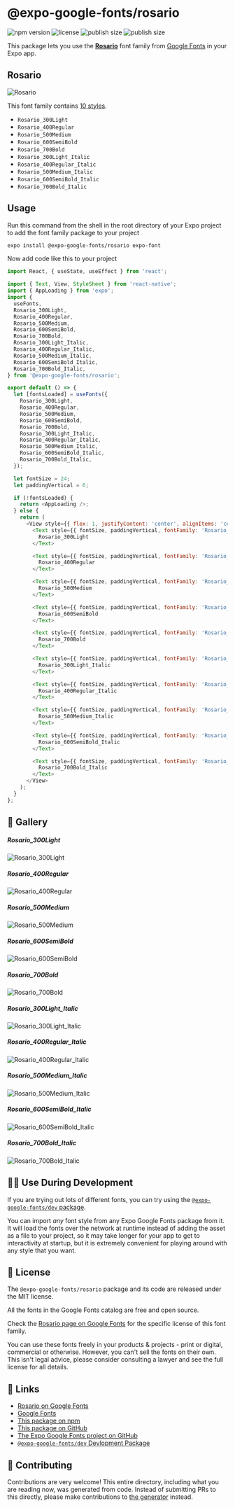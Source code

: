 # @expo-google-fonts/rosario

![npm version](https://flat.badgen.net/npm/v/@expo-google-fonts/rosario)
![license](https://flat.badgen.net/github/license/expo/google-fonts)
![publish size](https://flat.badgen.net/packagephobia/install/@expo-google-fonts/rosario)
![publish size](https://flat.badgen.net/packagephobia/publish/@expo-google-fonts/rosario)

This package lets you use the [**Rosario**](https://fonts.google.com/specimen/Rosario) font family from [Google Fonts](https://fonts.google.com/) in your Expo app.

## Rosario

![Rosario](./font-family.png)

This font family contains [10 styles](#-gallery).

- `Rosario_300Light`
- `Rosario_400Regular`
- `Rosario_500Medium`
- `Rosario_600SemiBold`
- `Rosario_700Bold`
- `Rosario_300Light_Italic`
- `Rosario_400Regular_Italic`
- `Rosario_500Medium_Italic`
- `Rosario_600SemiBold_Italic`
- `Rosario_700Bold_Italic`

## Usage

Run this command from the shell in the root directory of your Expo project to add the font family package to your project
```sh
expo install @expo-google-fonts/rosario expo-font
```

Now add code like this to your project
```js
import React, { useState, useEffect } from 'react';

import { Text, View, StyleSheet } from 'react-native';
import { AppLoading } from 'expo';
import {
  useFonts,
  Rosario_300Light,
  Rosario_400Regular,
  Rosario_500Medium,
  Rosario_600SemiBold,
  Rosario_700Bold,
  Rosario_300Light_Italic,
  Rosario_400Regular_Italic,
  Rosario_500Medium_Italic,
  Rosario_600SemiBold_Italic,
  Rosario_700Bold_Italic,
} from '@expo-google-fonts/rosario';

export default () => {
  let [fontsLoaded] = useFonts({
    Rosario_300Light,
    Rosario_400Regular,
    Rosario_500Medium,
    Rosario_600SemiBold,
    Rosario_700Bold,
    Rosario_300Light_Italic,
    Rosario_400Regular_Italic,
    Rosario_500Medium_Italic,
    Rosario_600SemiBold_Italic,
    Rosario_700Bold_Italic,
  });

  let fontSize = 24;
  let paddingVertical = 6;

  if (!fontsLoaded) {
    return <AppLoading />;
  } else {
    return (
      <View style={{ flex: 1, justifyContent: 'center', alignItems: 'center' }}>
        <Text style={{ fontSize, paddingVertical, fontFamily: 'Rosario_300Light' }}>
          Rosario_300Light
        </Text>

        <Text style={{ fontSize, paddingVertical, fontFamily: 'Rosario_400Regular' }}>
          Rosario_400Regular
        </Text>

        <Text style={{ fontSize, paddingVertical, fontFamily: 'Rosario_500Medium' }}>
          Rosario_500Medium
        </Text>

        <Text style={{ fontSize, paddingVertical, fontFamily: 'Rosario_600SemiBold' }}>
          Rosario_600SemiBold
        </Text>

        <Text style={{ fontSize, paddingVertical, fontFamily: 'Rosario_700Bold' }}>
          Rosario_700Bold
        </Text>

        <Text style={{ fontSize, paddingVertical, fontFamily: 'Rosario_300Light_Italic' }}>
          Rosario_300Light_Italic
        </Text>

        <Text style={{ fontSize, paddingVertical, fontFamily: 'Rosario_400Regular_Italic' }}>
          Rosario_400Regular_Italic
        </Text>

        <Text style={{ fontSize, paddingVertical, fontFamily: 'Rosario_500Medium_Italic' }}>
          Rosario_500Medium_Italic
        </Text>

        <Text style={{ fontSize, paddingVertical, fontFamily: 'Rosario_600SemiBold_Italic' }}>
          Rosario_600SemiBold_Italic
        </Text>

        <Text style={{ fontSize, paddingVertical, fontFamily: 'Rosario_700Bold_Italic' }}>
          Rosario_700Bold_Italic
        </Text>
      </View>
    );
  }
};

```

## 🔡 Gallery

##### Rosario_300Light
![Rosario_300Light](./Rosario_300Light.ttf.png)

##### Rosario_400Regular
![Rosario_400Regular](./Rosario_400Regular.ttf.png)

##### Rosario_500Medium
![Rosario_500Medium](./Rosario_500Medium.ttf.png)

##### Rosario_600SemiBold
![Rosario_600SemiBold](./Rosario_600SemiBold.ttf.png)

##### Rosario_700Bold
![Rosario_700Bold](./Rosario_700Bold.ttf.png)

##### Rosario_300Light_Italic
![Rosario_300Light_Italic](./Rosario_300Light_Italic.ttf.png)

##### Rosario_400Regular_Italic
![Rosario_400Regular_Italic](./Rosario_400Regular_Italic.ttf.png)

##### Rosario_500Medium_Italic
![Rosario_500Medium_Italic](./Rosario_500Medium_Italic.ttf.png)

##### Rosario_600SemiBold_Italic
![Rosario_600SemiBold_Italic](./Rosario_600SemiBold_Italic.ttf.png)

##### Rosario_700Bold_Italic
![Rosario_700Bold_Italic](./Rosario_700Bold_Italic.ttf.png)


## 👩‍💻 Use During Development

If you are trying out lots of different fonts, you can try using the [`@expo-google-fonts/dev` package](https://github.com/expo/google-fonts/tree/master/font-packages/dev#readme).

You can import *any* font style from any Expo Google Fonts package from it. It will load the fonts
over the network at runtime instead of adding the asset as a file to your project, so it may take longer
for your app to get to interactivity at startup, but it is extremely convenient
for playing around with any style that you want.

## 📖 License

The `@expo-google-fonts/rosario` package and its code are released under the MIT license.

All the fonts in the Google Fonts catalog are free and open source.

Check the [Rosario page on Google Fonts](https://fonts.google.com/specimen/Rosario) for the specific license of this font family.

You can use these fonts freely in your products & projects - print or digital, commercial or otherwise. However, you can't sell the fonts on their own. This isn't legal advice, please consider consulting a lawyer and see the full license for all details.

## 🔗 Links

- [Rosario on Google Fonts](https://fonts.google.com/specimen/Rosario)
- [Google Fonts](https://fonts.google.com/)
- [This package on npm](https://www.npmjs.com/package/@expo-google-fonts/rosario)
- [This package on GitHub](https://github.com/expo/google-fonts/tree/master/font-packages/rosario)
- [The Expo Google Fonts project on GitHub](https://github.com/expo/google-fonts)
- [`@expo-google-fonts/dev` Devlopment Package](https://github.com/expo/google-fonts/tree/master/font-packages/dev)

## 🤝 Contributing

Contributions are very welcome! This entire directory, including what you are reading now, was generated from code. Instead of submitting PRs to this directly, please make contributions to [the generator](https://github.com/expo/google-fonts/tree/master/packages/generator) instead.

